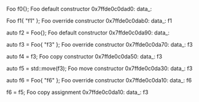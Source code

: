 Foo f0{};
  Foo default constructor
  0x7ffde0c0dad0: data_: 

Foo f1{ "f1" };
  Foo override constructor
  0x7ffde0c0dab0: data_: f1

auto f2 = Foo{};
  Foo default constructor
  0x7ffde0c0da90: data_: 

auto f3 = Foo{ "f3" };
  Foo override constructor
  0x7ffde0c0da70: data_: f3

auto f4 = f3;
  Foo copy constructor
  0x7ffde0c0da50: data_: f3

auto f5 = std::move(f3);
  Foo move constructor
  0x7ffde0c0da30: data_: f3

auto f6 = Foo{ "f6" };
  Foo override constructor
  0x7ffde0c0da10: data_: f6

f6 = f5;
  Foo copy assignment
  0x7ffde0c0da10: data_: f3

